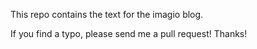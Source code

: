 This repo contains the text for the imagio blog.

If you find a typo, please send me a pull request! Thanks!